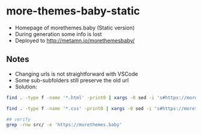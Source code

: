 # more-themes-baby-static

- Homepage of morethemes.baby (Static version)
- During generation some info is lost
- Deployed to http://metamn.io/morethemesbaby/

## Notes

- Changing urls is not straightforward with VSCode
- Some sub-subfolders still preserve the old url
- Solution:

```sh
find . -type f -name '*.html' -print0 | xargs -0 sed -i 's#https://morethemes.baby#http://metamn.io/morethemesbaby#g'

find . -type f -name '*.css' -print0 | xargs -0 sed -i 's#https://morethemes.baby#http://metamn.io/morethemesbaby#g'

## verify
grep -rnw src/ -e 'https://morethemes.baby'
```
